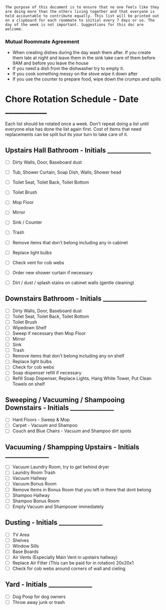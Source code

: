 `The purpose of this document is to ensure that no one feels like they are doing more than the others living together and that everyone is held accountable to contribute equally. This list will be printed out on a clipboard for each roommate to initial every 7 days or so. The day of the week is not important. Suggestions for this doc are welcome.`

### Mutual Roommate Agreement
- When creating dishes during the day wash them after. If you create them late at night and leave them in the sink
take care of them before 9AM and before you leave the house
- If you need a dish from the dishwasher try to empty it. 
- If you cook something messy on the stove wipe it down after
- If you use the counter to prepare food, wipe down the crumps and spills

# Chore Rotation Schedule - Date __________
Each list should be rotated once a week. Don't repeat doing a list until everyone else has done the list again first. Cost of items that need replacements can be split but its your turn to take care of it.

## Upstairs Hall Bathroom - Initials ______________
- [ ] Dirty Walls, Door, Baseboard dust
- [ ] Tub, Shower Curtain, Soap Dish, Walls, Shower head
- [ ] Toilet Seat, Toilet Back, Toilet Bottom
- [ ] Toilet Brush
- [ ] Mop Floor 
- [ ] Mirror
- [ ] Sink / Counter
- [ ] Trash
- [ ] Remove items that don't belong including any in cabinet
- [ ] Replace light bulbs
- [ ] Check vent for cob webs
- [ ] Order new shower curtain if necessary 
- [ ] Dirt / dust / splash stains on cabinet walls (gentle cleaning) 


## Downstairs Bathroom - Initials ______________
- [ ] Dirty Walls, Door, Baseboard dust
- [ ] Toilet Seat, Toilet Back, Toilet Bottom
- [ ] Toilet Brush
- [ ] Wipedown Shelf
- [ ] Sweep if necessary then Mop Floor 
- [ ] Mirror
- [ ] Sink
- [ ] Trash
- [ ] Remove items that don't belong including any on shelf
- [ ] Replace light bulbs
- [ ] Check for cob webs
- [ ] Soap dispenser refill if necessary 
- [ ] Refill Soap Dispenser, Replace Lights, Hang White Tower, Put Clean Towels on shelf

## Sweeping / Vacuuming / Shampooing Downstairs - Initials ______________
- [ ] Hard Floors - Sweep & Mop
- [ ] Carpet - Vacuum and Shampoo
- [ ] Couch and Blue Chairs - Vacuum and Shampoo dirt spots

## Vacuuming / Shampping Upstairs - Initials ______________
- [ ] Vacuum Laundry Room, try to get behind dryer
- [ ] Laundry Room Trash
- [ ] Vacuum Hallway
- [ ] Vacuum Bonus Room
- [ ] Remove Items in Bonus Room that you left in there that dont belong
- [ ] Shampoo Hallway
- [ ] Shampoo Bonus Room
- [ ] Empty Vacuum and Shampooer immediately

## Dusting - Initials ______________
- [ ] TV Area
- [ ] Shelves
- [ ] Window Sills
- [ ] Base Boards
- [ ] Air Vents (Especially Main Vent in upstairs hallway)
- [ ] Replace Air Filter (This can be paid for in rotation) 20x20x1
- [ ] Check for cob webs around corners of wall and cieling

## Yard - Initials ______________
- [ ] Dog Poop for dog owners
- [ ] Throw away junk or trash
